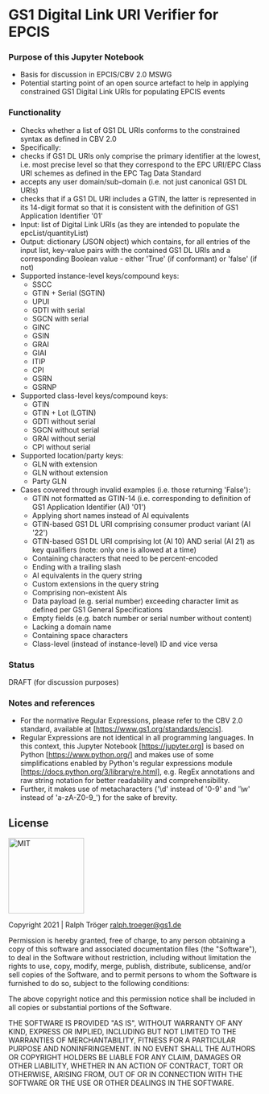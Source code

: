# GS1 Digital Link URI Verifier for EPCIS

### Purpose of this Jupyter Notebook
* Basis for discussion in EPCIS/CBV 2.0 MSWG
* Potential starting point of an open source artefact to help in applying constrained GS1 Digital Link URIs for populating EPCIS events 

### Functionality
* Checks whether a list of GS1 DL URIs conforms to the constrained syntax as defined in CBV 2.0
* Specifically:
 * checks if GS1 DL URIs only comprise the primary identifier at the lowest, i.e. most precise level so that they correspond to the EPC URI/EPC Class URI schemes as defined in the EPC Tag Data Standard
 * accepts any user domain/sub-domain (i.e. not just canonical GS1 DL URIs)
 * checks that if a GS1 DL URI includes a GTIN, the latter is represented in its 14-digit format so that it is consistent with the definition of GS1 Application Identifier '01' 
* Input: list of Digital Link URIs (as they are intended to populate the epcList/quantityList)
* Output: dictionary (JSON object) which contains, for all entries of the input list, key-value pairs with the contained GS1 DL URIs and a corresponding Boolean value - either 'True' (if conformant) or 'false' (if not)
* Supported instance-level keys/compound keys: 
  * SSCC 
  * GTIN + Serial (SGTIN)
  * UPUI
  * GDTI with serial
  * SGCN with serial
  * GINC
  * GSIN 
  * GRAI
  * GIAI
  * ITIP
  * CPI
  * GSRN
  * GSRNP
* Supported class-level keys/compound keys: 
  * GTIN
  * GTIN + Lot (LGTIN)
  * GDTI without serial
  * SGCN without serial
  * GRAI without serial 
  * CPI without serial
* Supported location/party keys:
  * GLN with extension
  * GLN without extension
  * Party GLN
* Cases covered through invalid examples (i.e. those returning 'False'):
  * GTIN not formatted as GTIN-14 (i.e. corresponding to definition of GS1 Application Identifier (AI) '01')
  * Applying short names instead of AI equivalents
  * GTIN-based GS1 DL URI comprising consumer product variant (AI '22') 
  * GTIN-based GS1 DL URI comprising lot (AI 10) AND serial (AI 21) as key qualifiers (note: only one is allowed at a time)
  * Containing characters that need to be percent-encoded 
  * Ending with a trailing slash 
  * AI equivalents in the query string
  * Custom extensions in the query string
  * Comprising non-existent AIs
  * Data payload (e.g. serial number) exceeding character limit as defined per GS1 General Specifications
  * Empty fields (e.g. batch number or serial number without content)
  * Lacking a domain name
  * Containing space characters
  * Class-level (instead of instance-level) ID and vice versa

### Status
DRAFT (for discussion purposes)

### Notes and references 
* For the normative Regular Expressions, please refer to the CBV 2.0 standard, available at [https://www.gs1.org/standards/epcis]. 
* Regular Expressions are not identical in all programming languages. In this context, this Jupyter Notebook [https://jupyter.org] is based on Python [https://www.python.org/] and makes use of some simplifications enabled by Python's regular expressions module [https://docs.python.org/3/library/re.html], e.g. RegEx annotations and raw string notation for better readability and comprehensibility.  
* Further, it makes use of metacharacters ('\d' instead of '0-9' and '\w' instead of 'a-zA-Z0-9_') for the sake of brevity.

## License

<img alt="MIT" style="border-width:0" src="https://opensource.org/files/OSIApproved_1.png" width="150px;"/><br />

Copyright 2021 | Ralph Tröger <ralph.troeger@gs1.de>

Permission is hereby granted, free of charge, to any person obtaining a copy of this software and associated documentation files (the "Software"), to deal in the Software without restriction, including without limitation the rights to use, copy, modify, merge, publish, distribute, sublicense, and/or sell copies of the Software, and to permit persons to whom the Software is furnished to do so, subject to the following conditions:

The above copyright notice and this permission notice shall be included in all copies or substantial portions of the Software.

THE SOFTWARE IS PROVIDED "AS IS", WITHOUT WARRANTY OF ANY KIND, EXPRESS OR IMPLIED, INCLUDING BUT NOT LIMITED TO THE WARRANTIES OF MERCHANTABILITY, FITNESS FOR A PARTICULAR PURPOSE AND NONINFRINGEMENT. IN NO EVENT SHALL THE AUTHORS OR COPYRIGHT HOLDERS BE LIABLE FOR ANY CLAIM, DAMAGES OR OTHER LIABILITY, WHETHER IN AN ACTION OF CONTRACT, TORT OR OTHERWISE, ARISING FROM, OUT OF OR IN CONNECTION WITH THE SOFTWARE OR THE USE OR OTHER DEALINGS IN THE SOFTWARE.
